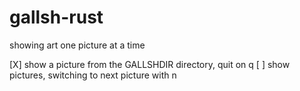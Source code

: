 # gallsh-rust
showing art one picture at a time

[X] show a picture from the GALLSHDIR directory, quit on q
[ ] show pictures, switching to next picture with n

